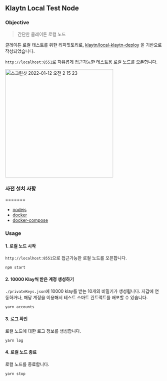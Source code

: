 ## Klaytn Local Test Node

### Objective

> 간단한 클레이튼 로컬 노드

클레이튼 로컬 테스트를 위한 리파짓토리로, [klaytn/local-klaytn-deploy](https://github.com/klaytn/local-klaytn-deploy) 을 기반으로 작성되었습니다.

`http://localhost:8551`로 자유롭게 접근가능한 테스트용 로컬 노드를 오픈합니다.

<img width="345" alt="스크린샷 2022-01-12 오전 2 15 23" src="https://user-images.githubusercontent.com/96544148/148989962-ae059baf-9046-4732-b3b9-e60edd4826c4.png">

### 사전 설치 사항
=======

* [nodejs](https://nodejs.org/ko/download/)
* [docker](https://www.docker.com/)
* [docker-compose](https://docs.docker.com/compose/)

### Usage

#### 1. 로컬 노드 시작

`http://localhost:8551`으로 접근가능한 로컬 노드를 오픈합니다.


````shell
npm start
````

#### 2. 10000 Klay씩 받은 계정 생성하기

`./privateKeys.json`에 10000 klay를 받는 10개의 비밀키가 생성됩니다. 지갑에 연동하거나, 해당 계정을 이용해서 테스트 스마트 컨트랙트를 배포할 수 있습니다.

````shell
yarn accounts
````

#### 3. 로그 확인

로컬 노드에 대한 로그 정보를 생성합니다.

````shell
yarn log
````

#### 4. 로컬 노드 종료

로컬 노드를 종료합니다.

````shell
yarn stop
````
